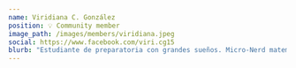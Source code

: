 ```yaml
---
name: Viridiana C. González
position: 💡 Community member
image_path: /images/members/viridiana.jpeg
social: https://www.facebook.com/viri.cg15
blurb: "Estudiante de preparatoria con grandes sueños. Micro-Nerd matemática. Aventurera de la vida, ayudante de corazón, entusiasta de metas y proyectos super cool."
---
```

